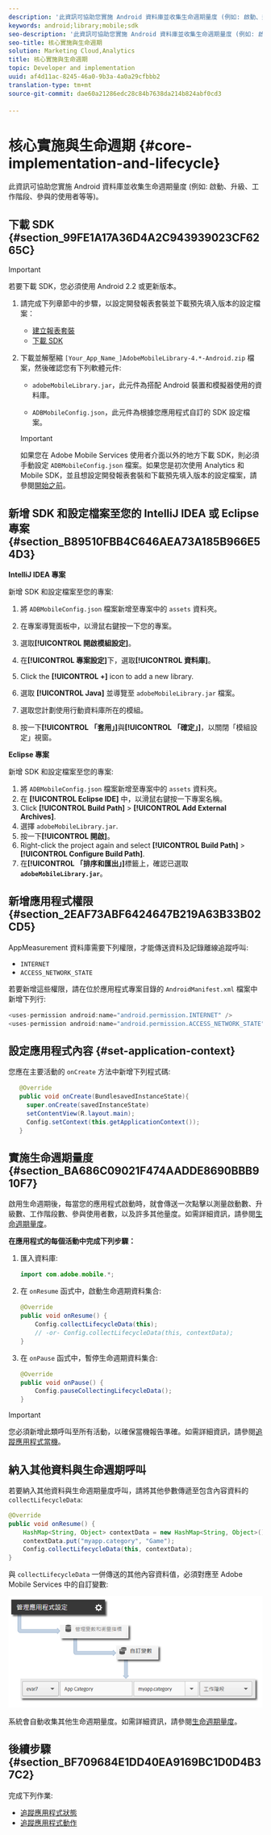 ```yaml
---
description: '此資訊可協助您實施 Android 資料庫並收集生命週期量度 (例如: 啟動、升級、工作階段、參與的使用者等等)。'
keywords: android;library;mobile;sdk
seo-description: '此資訊可協助您實施 Android 資料庫並收集生命週期量度 (例如: 啟動、升級、工作階段、參與的使用者等等)。'
seo-title: 核心實施與生命週期
solution: Marketing Cloud,Analytics
title: 核心實施與生命週期
topic: Developer and implementation
uuid: af4d11ac-8245-46a0-9b3a-4a0a29cfbbb2
translation-type: tm+mt
source-git-commit: dae60a21286edc28c84b7638da214b824abf0cd3

---
```



# 核心實施與生命週期 {#core-implementation-and-lifecycle}

此資訊可協助您實施 Android 資料庫並收集生命週期量度 (例如: 啟動、升級、工作階段、參與的使用者等等)。

## 下載 SDK {#section_99FE1A17A36D4A2C943939023CF6265C}

>[!IMPORTANT]
>
>若要下載 SDK，您必須使用 Android 2.2 或更新版本。

1. 請完成下列章節中的步驟，以設定開發報表套裝並下載預先填入版本的設定檔案：

   * [建立報表套裝](/help/android/getting-started/requirements.md)
   * [下載 SDK](/help/android/getting-started/requirements.md)

1. 下載並解壓縮 `[Your_App_Name_]AdobeMobileLibrary-4.*-Android.zip` 檔案，然後確認您有下列軟體元件:

   * `adobeMobileLibrary.jar`，此元件為搭配 Android 裝置和模擬器使用的資料庫。

   * `ADBMobileConfig.json`，此元件為根據您應用程式自訂的 SDK 設定檔案。
   >[!IMPORTANT]
   >
   >如果您在 Adobe Mobile Services 使用者介面以外的地方下載 SDK，則必須手動設定 `ADBMobileConfig.json` 檔案。如果您是初次使用 Analytics 和 Mobile SDK，並且想設定開發報表套裝和下載預先填入版本的設定檔案，請參閱[開始之前](/help/android/getting-started/requirements.md)。

## 新增 SDK 和設定檔案至您的 IntelliJ IDEA 或 Eclipse 專案 {#section_B89510FBB4C646AEA73A185B966E54D3}

**IntelliJ IDEA 專案**

新增 SDK 和設定檔案至您的專案:

1. 將 `ADBMobileConfig.json` 檔案新增至專案中的 `assets` 資料夾。

1. 在專案導覽面板中，以滑鼠右鍵按一下您的專案。
1. 選取&#x200B;**[!UICONTROL 開啟模組設定]**。
1. 在&#x200B;**[!UICONTROL 專案設定]**&#x200B;下，選取&#x200B;**[!UICONTROL 資料庫]**。
1. Click the **[!UICONTROL +]** icon to add a new library.
1. 選取 **[!UICONTROL Java]** 並導覽至 `adobeMobileLibrary.jar` 檔案。
1. 選取您計劃使用行動資料庫所在的模組。
1. 按一下&#x200B;**[!UICONTROL 「套用」]**&#x200B;與&#x200B;**[!UICONTROL 「確定」]**，以關閉「模組設定」視窗。

**Eclipse 專案**

新增 SDK 和設定檔案至您的專案:

1. 將 `ADBMobileConfig.json` 檔案新增至專案中的 `assets` 資料夾。
1. 在 **[!UICONTROL Eclipse IDE]** 中，以滑鼠右鍵按一下專案名稱。
1. Click  **[!UICONTROL Build Path]** > **[!UICONTROL Add External Archives]**.
1. 選擇 `adobeMobileLibrary.jar`.
1. 按一下&#x200B;**[!UICONTROL 開啟]**。
1. Right-click the project again and select **[!UICONTROL Build Path]** > **[!UICONTROL Configure Build Path]**.
1. 在&#x200B;**[!UICONTROL 「排序和匯出」]**&#x200B;標籤上，確認已選取 **`adobeMobileLibrary.jar`**。

## 新增應用程式權限 {#section_2EAF73ABF6424647B219A63B33B02CD5}

AppMeasurement 資料庫需要下列權限，才能傳送資料及記錄離線追蹤呼叫:

* `INTERNET`
* `ACCESS_NETWORK_STATE`

若要新增這些權限，請在位於應用程式專案目錄的 `AndroidManifest.xml` 檔案中新增下列行:

```java
<uses-permission android:name="android.permission.INTERNET" /> 
<uses-permission android:name="android.permission.ACCESS_NETWORK_STATE" />
```

## 設定應用程式內容 {#set-application-context}

您應在主要活動的 `onCreate` 方法中新增下列程式碼:

```java
   @Override
   public void onCreate(BundlesavedInstanceState){
     super.onCreate(savedInstanceState)
     setContentView(R.layout.main);
     Config.setContext(this.getApplicationContext());
   }
```

## 實施生命週期量度 {#section_BA686C09021F474AADDE8690BBB910F7}

啟用生命週期後，每當您的應用程式啟動時，就會傳送一次點擊以測量啟動數、升級數、工作階段數、參與使用者數，以及許多其他量度。如需詳細資訊，請參閱[生命週期量度](/help/android/metrics.md)。

**在應用程式的每個活動中完成下列步驟：**

1. 匯入資料庫:

   ```java
   import com.adobe.mobile.*;
   ```

1. 在 `onResume` 函式中，啟動生命週期資料集合:

   ```java
   @Override 
   public void onResume() { 
       Config.collectLifecycleData(this); 
       // -or- Config.collectLifecycleData(this, contextData); 
   }
   ```

1. 在 `onPause` 函式中，暫停生命週期資料集合:

   ```java
   @Override 
   public void onPause() { 
       Config.pauseCollectingLifecycleData(); 
   }
   ```

>[!IMPORTANT]
>
>您必須新增此類呼叫至所有活動，以確保當機報告準確。如需詳細資訊，請參閱[追蹤應用程式當機](/help/android/analytics-main/crashes.md)。

## 納入其他資料與生命週期呼叫

若要納入其他資料與生命週期量度呼叫，請將其他參數傳遞至包含內容資料的 `collectLifecycleData`:

```java
@Override 
public void onResume() {
    HashMap<String, Object> contextData = new HashMap<String, Object>(); 
    contextData.put("myapp.category", "Game"); 
    Config.collectLifecycleData(this, contextData); 
}
```

與 `collectLifecycleData` 一併傳送的其他內容資料值，必須對應至 Adobe Mobile Services 中的自訂變數:

![](assets/map-variable-lifecycle.png)

系統會自動收集其他生命週期量度。如需詳細資訊，請參閱[生命週期量度](/help/android/metrics.md)。

## 後續步驟 {#section_BF709684E1DD40EA9169BC1D0D4B37C2}

完成下列作業:

* [追蹤應用程式狀態](/help/android/analytics-main/states.md)
* [追蹤應用程式動作](/help/android/analytics-main/actions.md)

